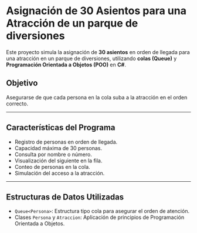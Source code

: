 # Asignación de 30 Asientos para una Atracción de un parque de diversiones

Este proyecto simula la asignación de **30 asientos** en orden de llegada para una atracción en un parque de diversiones, utilizando **colas (Queue)** y **Programación Orientada a Objetos (POO)** en **C#**.

## Objetivo

Asegurarse de que cada persona en la cola suba a la atracción en el orden correcto.

---

## Características del Programa

- Registro de personas en orden de llegada.
- Capacidad máxima de 30 personas.
- Consulta por nombre o número.
- Visualización del siguiente en la fila.
- Conteo de personas en la cola.
- Simulación del acceso a la atracción.

---

## Estructuras de Datos Utilizadas

- `Queue<Persona>`: Estructura tipo cola para asegurar el orden de atención.
- Clases `Persona` y `Atraccion`: Aplicación de principios de Programación Orientada a Objetos.

